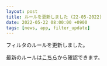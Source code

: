 ```yaml
---
layout: post
title: ルールを更新しました (22-05-2022)
date: 2022-05-22 08:00:00 +0900
tags: [news, app, filter_update]
---
```


フィルタのルールを更新しました。

最新のルールは[こちら](https://github.com/kittytail/BlockerRules)から確認できます。
